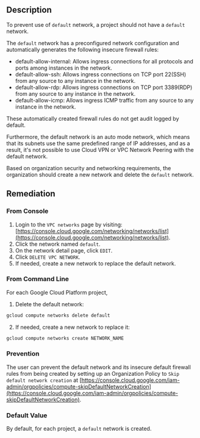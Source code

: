 ## Description

To prevent use of `default` network, a project should not have a `default` network.

The `default` network has a preconfigured network configuration and automatically generates the following insecure firewall rules:

- default-allow-internal: Allows ingress connections for all protocols and ports among instances in the network.
- default-allow-ssh: Allows ingress connections on TCP port 22(SSH) from any source to any instance in the network.
- default-allow-rdp: Allows ingress connections on TCP port 3389(RDP) from any source to any instance in the network.
- default-allow-icmp: Allows ingress ICMP traffic from any source to any instance in the network.

These automatically created firewall rules do not get audit logged by default.

Furthermore, the default network is an auto mode network, which means that its subnets use the same predefined range of IP addresses, and as a result, it's not possible to use Cloud VPN or VPC Network Peering with the default network.

Based on organization security and networking requirements, the organization should create a new network and delete the `default` network.

## Remediation

### From Console

1. Login to the `VPC networks` page by visiting: [https://console.cloud.google.com/networking/networks/list](https://console.cloud.google.com/networking/networks/list).
2. Click the network named `default`.
3. On the network detail page, click `EDIT`.
4. Click `DELETE VPC NETWORK`.
5. If needed, create a new network to replace the default network.

### From Command Line

For each Google Cloud Platform project,

1. Delete the default network:

```bash
gcloud compute networks delete default
```

2. If needed, create a new network to replace it:

```bash
gcloud compute networks create NETWORK_NAME
```

### Prevention

The user can prevent the default network and its insecure default firewall rules from being created by setting up an Organization Policy to `Skip default network creation` at [https://console.cloud.google.com/iam-admin/orgpolicies/compute-skipDefaultNetworkCreation](https://console.cloud.google.com/iam-admin/orgpolicies/compute-skipDefaultNetworkCreation).

### Default Value

By default, for each project, a `default` network is created.

